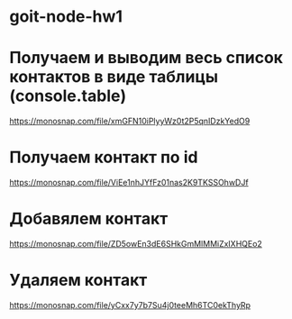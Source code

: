 # goit-node-hw1

# Получаем и выводим весь список контактов в виде таблицы (console.table)

https://monosnap.com/file/xmGFN10iPlyyWz0t2P5qnIDzkYedO9

# Получаем контакт по id

https://monosnap.com/file/ViEe1nhJYfFz01nas2K9TKSSOhwDJf

# Добавялем контакт

https://monosnap.com/file/ZD5owEn3dE6SHkGmMlMMiZxIXHQEo2

# Удаляем контакт

https://monosnap.com/file/yCxx7y7b7Su4j0teeMh6TC0ekThyRp
